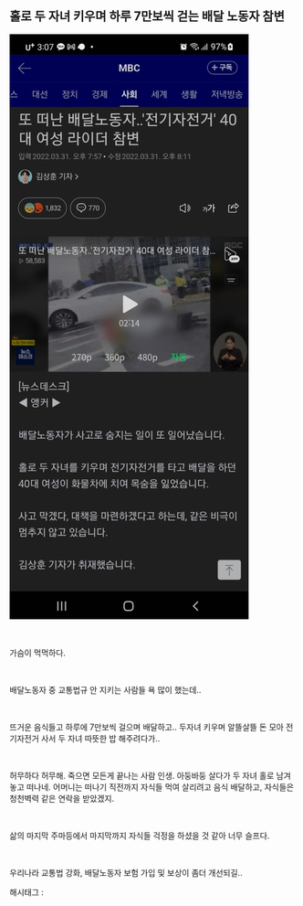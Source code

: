 ## 홀로 두 자녀 키우며 하루 7만보씩 걷는 배달 노동자 참변

![0](./asset/0.png)

​

가슴이 먹먹하다.

​

배달노동자 중 교통법규 안 지키는 사람들 욕 많이 했는데..

​

뜨거운 음식들고 하루에 7만보씩 걸으며 배달하고.. 두자녀 키우며 알뜰살뜰 돈 모아 전기자전거 사서 두 자녀 따뜻한 밥 해주려다가..

​

허무하다 허무해. 죽으면 모든게 끝나는 사람 인생. 아둥바둥 살다가 두 자녀 홀로 남겨놓고 떠나네. 어머니는 떠나기 직전까지 자식들 먹여 살리려고 음식 배달하고, 자식들은 청천벽력 같은 연락을 받았겠지.

​

삶의 마지막 주마등에서 마지막까지 자식들 걱정을 하셨을 것 같아 너무 슬프다.

​

우리나라 교통법 강화, 배달노동자 보험 가입 및 보상이 좀더 개선되길..

 해시태그 : 